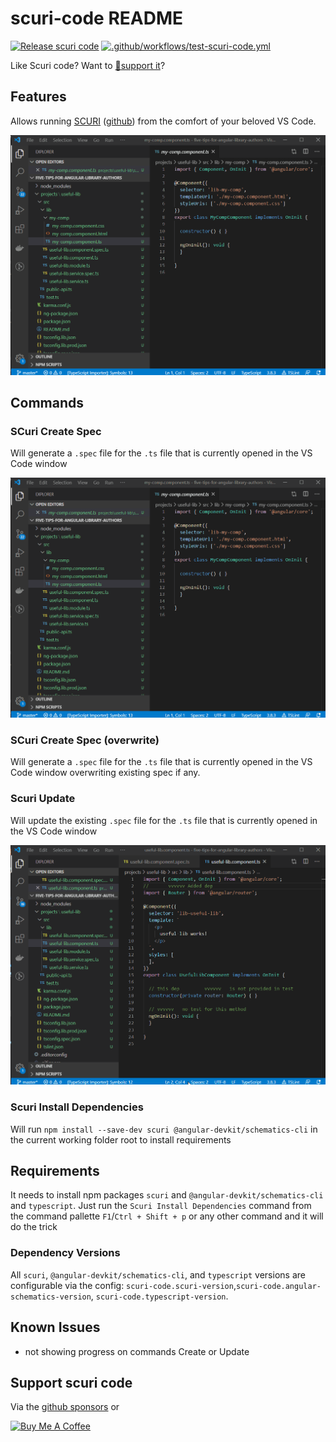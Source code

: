 # scuri-code README
[![Release scuri code](https://github.com/gparlakov/scuri-code/actions/workflows/release-scuri-code.yml/badge.svg)](https://github.com/gparlakov/scuri-code/actions/workflows/release-scuri-code.yml) [![.github/workflows/test-scuri-code.yml](https://github.com/gparlakov/scuri-code/actions/workflows/test-scuri-code.yml/badge.svg?branch=master&event=pull_request)](https://github.com/gparlakov/scuri-code/actions/workflows/test-scuri-code.yml)

Like Scuri code? Want to [💸support it](#support-scuri-code)?

## Features

Allows running [SCURI](https://www.npmjs.com/package/scuri) ([github](https://github.com/gparlakov/scuri)) from the comfort of your beloved VS Code.

![demo](./images/demo-create.gif)

## Commands

### SCuri Create Spec

Will generate a `.spec` file for the `.ts` file that is currently opened in the VS Code window

![demo](./images/demo-create.gif)

### SCuri Create Spec (overwrite)

Will generate a `.spec` file for the `.ts` file that is currently opened in the VS Code window overwriting existing spec if any.

### Scuri Update

Will update the existing `.spec` file for the `.ts` file that is currently opened in the VS Code window

![demo](./images/demo-update-standard-test.gif)

### Scuri Install Dependencies

Will run `npm install --save-dev scuri @angular-devkit/schematics-cli` in the current working folder root to install requirements

## Requirements

It needs to install npm packages `scuri` and `@angular-devkit/schematics-cli` and `typescript`. Just run the `Scuri Install Dependencies` command from the command pallette `F1`/`Ctrl + Shift + p` or any other command and it will do the trick

### Dependency Versions

All `scuri`, `@angular-devkit/schematics-cli`, and `typescript` versions are configurable via the config: `scuri-code.scuri-version`,`scuri-code.angular-schematics-version`, `scuri-code.typescript-version`.



## Known Issues
 - not showing progress on commands Create or Update

## Support scuri code
Via the [github sponsors](https://github.com/sponsors/gparlakov) or

<a href="https://www.buymeacoffee.com/bHQk8Cu" target="_blank"><img src="https://cdn.buymeacoffee.com/buttons/default-green.png" alt="Buy Me A Coffee" style="height: 51px !important;width: 217px !important;" ></a>

